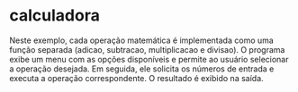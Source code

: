 # calculadora
Neste exemplo, cada operação matemática é implementada como uma função separada (adicao, subtracao, multiplicacao e divisao). O programa exibe um menu com as opções disponíveis e permite ao usuário selecionar a operação desejada. Em seguida, ele solicita os números de entrada e executa a operação correspondente. O resultado é exibido na saída.

